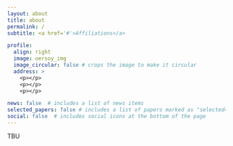 ```yaml
---
layout: about
title: about
permalink: /
subtitle: <a href='#'>Affiliations</a> 

profile:
  align: right
  image: oersoy_img
  image_circular: false # crops the image to make it circular
  address: >
    <p></p>
    <p></p>
    <p></p>

news: false  # includes a list of news items
selected_papers: false # includes a list of papers marked as "selected={true}"
social: false  # includes social icons at the bottom of the page
---
```


TBU

